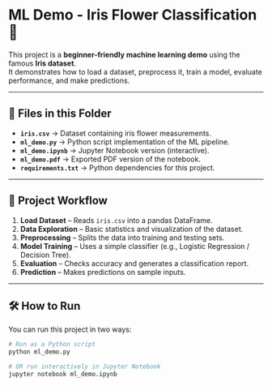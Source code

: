 # ML Demo - Iris Flower Classification 🌸

This project is a **beginner-friendly machine learning demo** using the famous **Iris dataset**.  
It demonstrates how to load a dataset, preprocess it, train a model, evaluate performance, and make predictions.

---

## 📂 Files in this Folder

- **`iris.csv`** → Dataset containing iris flower measurements.  
- **`ml_demo.py`** → Python script implementation of the ML pipeline.  
- **`ml_demo.ipynb`** → Jupyter Notebook version (interactive).  
- **`ml_demo.pdf`** → Exported PDF version of the notebook.
- **`requirements.txt`** → Python dependencies for this project.
---

## 🚀 Project Workflow

1. **Load Dataset** – Reads `iris.csv` into a pandas DataFrame.  
2. **Data Exploration** – Basic statistics and visualization of the dataset.  
3. **Preprocessing** – Splits the data into training and testing sets.  
4. **Model Training** – Uses a simple classifier (e.g., Logistic Regression / Decision Tree).  
5. **Evaluation** – Checks accuracy and generates a classification report.  
6. **Prediction** – Makes predictions on sample inputs.  

---

## 🛠️ How to Run

You can run this project in two ways:

```bash
# Run as a Python script
python ml_demo.py

# OR run interactively in Jupyter Notebook
jupyter notebook ml_demo.ipynb
